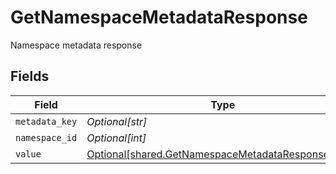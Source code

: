 # GetNamespaceMetadataResponse

Namespace metadata response


## Fields

| Field                                                                                                          | Type                                                                                                           | Required                                                                                                       | Description                                                                                                    |
| -------------------------------------------------------------------------------------------------------------- | -------------------------------------------------------------------------------------------------------------- | -------------------------------------------------------------------------------------------------------------- | -------------------------------------------------------------------------------------------------------------- |
| `metadata_key`                                                                                                 | *Optional[str]*                                                                                                | :heavy_minus_sign:                                                                                             | N/A                                                                                                            |
| `namespace_id`                                                                                                 | *Optional[int]*                                                                                                | :heavy_minus_sign:                                                                                             | N/A                                                                                                            |
| `value`                                                                                                        | [Optional[shared.GetNamespaceMetadataResponseValue]](../../models/shared/getnamespacemetadataresponsevalue.md) | :heavy_minus_sign:                                                                                             | N/A                                                                                                            |